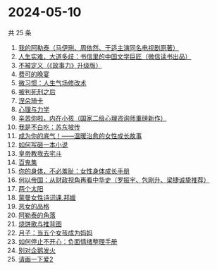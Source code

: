 # 2024-05-10

共 25 条

<!-- BEGIN WEREAD -->
<!-- 最后更新时间 2024-05-10 07:01:06 +0800 -->
1. [我的阿勒泰（马伊琍、周依然、于适主演同名电视剧原著）](https://weread.qq.com/web/bookDetail/6e732140813ab6e60g013caf)
1. [人生实难，大道多歧：书信里的中国文学巨匠（微信读书出品）](https://weread.qq.com/web/bookDetail/22732c80813ab875cg017a80)
1. [不被定义（《故事力》升级版）](https://weread.qq.com/web/bookDetail/52332dd0813ab861ag014fc9)
1. [费可的晚宴](https://weread.qq.com/web/bookDetail/60c325d0813ab74e9g015b91)
1. [微习惯：人生气场修改术](https://weread.qq.com/web/bookDetail/e1532770813ab8d2bg0159eb)
1. [被判死刑之后](https://weread.qq.com/web/bookDetail/e88324f0813ab8d1dg013d49)
1. [涅朵琦卡](https://weread.qq.com/web/bookDetail/f0932800813ab8cfdg0111df)
1. [心理与力学](https://weread.qq.com/web/bookDetail/a0432e40813ab8d08g012a03)
1. [辛苦你啦，内在小孩（国家二级心理咨询师重磅新作）](https://weread.qq.com/web/bookDetail/5b132110813ab86b6g015c5d)
1. [我是不白吃：苏东坡传](https://weread.qq.com/web/bookDetail/585323b0813ab85e0g013d98)
1. [成为你的底气！——温暖治愈的女性成长故事](https://weread.qq.com/web/bookDetail/d6132a50813ab87f3g015662)
1. [如何写砸一本小说](https://weread.qq.com/web/bookDetail/b0f322a0813ab7ee4g0167e1)
1. [皇帝教我去宅斗](https://weread.qq.com/web/bookDetail/78d32060813ab861ag013cb4)
1. [百鬼集](https://weread.qq.com/web/bookDetail/668326d0813ab8b82g016d9c)
1. [你的身体，不必羞耻：女性身体成长手册](https://weread.qq.com/web/bookDetail/32c32710813ab8c4ag0167a5)
1. [何以帝国：从财政视角再看中华史（罗振宇、包刚升、梁捷诚挚推荐）](https://weread.qq.com/web/bookDetail/51f32de0813ab8c35g01089a)
1. [两个太阳](https://weread.qq.com/web/bookDetail/2bb32670813ab881bg014410)
1. [蒙曼女性诗词课.邦媛](https://weread.qq.com/web/bookDetail/2d932c60813ab8681g0184b7)
1. [恶女的品格](https://weread.qq.com/web/bookDetail/5e3326e0813ab8c2eg01754f)
1. [阿勒泰的角落](https://weread.qq.com/web/bookDetail/ee0320b053b925ee0519857)
1. [烧饼歌与推背图](https://weread.qq.com/web/bookDetail/bb532690813ab8bf2g0111d3)
1. [月子：当五个女孩成为妈妈](https://weread.qq.com/web/bookDetail/8ac32350813ab8cf1g0129bd)
1. [如何停止不开心：负面情绪整理手册](https://weread.qq.com/web/bookDetail/d3e326d0813ab8b0cg017513)
1. [别对企鹅发火](https://weread.qq.com/web/bookDetail/622324d0813ab8b9fg013e0b)
1. [请画一下爱2](https://weread.qq.com/web/bookDetail/64332740813ab8c3dg013f89)
<!-- END WEREAD -->